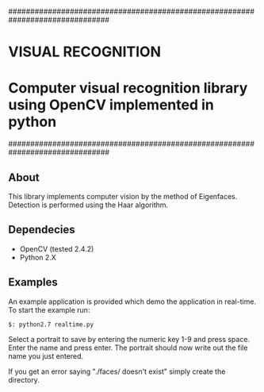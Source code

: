 ###############################################################################
#                                                                             #
#                             VISUAL RECOGNITION                         	  #
#                                                                             #
#      Computer visual recognition library using OpenCV implemented in python #
###############################################################################

About
-----

This library implements computer vision by the method of Eigenfaces. Detection 
is performed using the Haar algorithm. 

Dependecies
-----------

* OpenCV (tested 2.4.2)
* Python 2.X


Examples
--------

An example application is provided which demo the application in real-time. 
To start the example run:

	$: python2.7 realtime.py

Select a portrait to save by entering the numeric key 1-9 and press space. 
Enter the name and press enter. The portrait should now write out the file 
name you just entered. 

If you get an error saying "./faces/ doesn't exist" simply create the directory.
